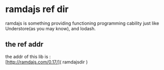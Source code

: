 ramdajs ref dir 
==

ramdajs is something providing functioning programming cability just like Understore(as you may know), and lodash. 

the ref addr 
--

the addr of this lib is :  
	[http://ramdajs.com/0.17/]( ramdajsdir  )

